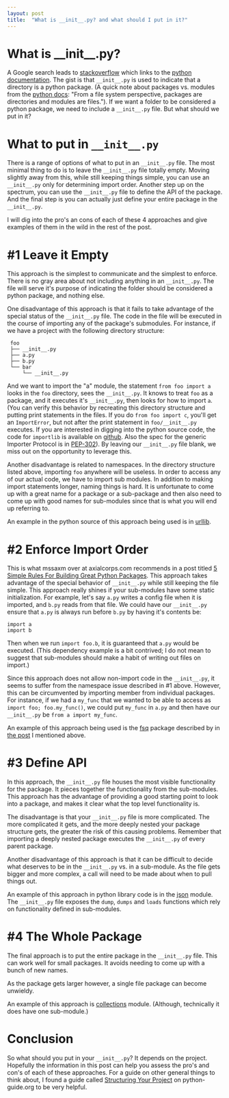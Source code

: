 ```yaml
---
layout: post
title:  "What is __init__.py? and what should I put in it?"
---
```


# What is \_\_init\_\_.py?

A Google search leads to [stackoverflow][1] which links to the [python documentation][2].  The gist is that `__init__.py` is used to indicate that a directory is a python package. (A quick note about packages vs. modules from the [python docs][3]: "From a file system perspective, packages are directories and modules are files.").  If we want a folder to be considered a python package, we need to include a `__init__.py` file.  But what should we put in it?

# What to put in `__init__.py`

There is a range of options of what to put in an `__init__.py` file.  The most minimal thing to do is to leave the `__init__.py` file totally empty.  Moving slightly away from this, while still keeping things simple, you can use an `__init__.py` only for determining import order.  Another step up on the spectrum, you can use the `__init__.py` file to define the API of the package.  And the final step is you can actually just define your entire package in the `__init__.py`.

I will dig into the pro's an cons of each of these 4 approaches and give examples of them in the wild in the rest of the post.

# #1 Leave it Empty

This approach is the simplest to communicate and the simplest to enforce.  There is no gray area about not including anything in an `__init__.py`.  The file will serve it's purpose of indicating the folder should be considered a python package, and nothing else.

One disadvantage of this approach is that it fails to take advantage of the special status of the `__init__.py` file.  The code in the file will be executed in the course of importing any of the package's submodules.  For instance, if we have a project with the following directory structure:

```
 foo
 ├── __init__.py
 ├── a.py
 ├── b.py
 └── bar
     └── __init__.py
```

And we want to import the "a" module, the statement `from foo import a` looks in the `foo` directory, sees the `__init__.py`.  It knows to treat `foo` as a package, and it executes it's `__init__.py`, then looks for how to import `a`.  (You can verify this behavior by recreating this directory structure and putting print statements in the files.  If you do `from foo import c`, you'll get an `ImportError`, but not after the print statement in `foo/__init__.py` executes.  If you are interested in digging into the python source code, the code for `importlib` is available on [github][5].  Also the spec for the generic Importer Protocol is in [PEP-302][6]).  By leaving our `__init__.py` file blank, we miss out on the opportunity to leverage this.

Another disadvantage is related to namespaces.  In the directory structure listed above, importing `foo` anywhere will be useless. In order to access any of our actual code, we have to import sub modules.  In addition to making import statements longer, naming things is hard.  It is unfortunate to come up with a great name for a package or a sub-package and then also need to come up with good names for sub-modules since that is what you will end up referring to.

An example in the python source of this approach being used is in [urllib][7].


# #2 Enforce Import Order
This is what mssaxm over at axialcorps.com recommends in a post titled [5 Simple Rules For Building Great Python Packages][4].  This approach takes advantage of the special behavior of `__init__.py` while still keeping the file simple.  This approach really shines if your sub-modules have some static initialization.  For example, let's say `a.py` writes a config file when it is imported, and `b.py` reads from that file.  We could have our `__init__.py` ensure that `a.py` is always run before `b.py` by having it's contents be:

```
import a
import b
```
Then when we run `import foo.b`, it is guaranteed that `a.py` would be executed. (This dependency example is a bit contrived; I do not mean to suggest that sub-modules should make a habit of writing out files on import.)

Since this approach does not allow non-import code in the `__init__.py`, it seems to suffer from the namespace issue described in #1 above.  However, this can be circumvented by importing member from individual packages.  For instance, if we had a `my_func` that we wanted to be able to access as `import foo; foo.my_func()`, we could put `my_func` in `a.py` and then have our `__init__.py` be `from a import my_func`.

An example of this approach being used is the [fsq][8] package described by in [the post][4] I mentioned above.


# #3 Define API

In this approach, the `__init__.py` file houses the most visible functionality for the package.  It pieces together the functionality from the sub-modules.  This approach has the advantage of providing a good starting point to look into a package, and makes it clear what the top level functionality is.

The disadvantage is that your `__init__.py` file is more complicated.  The more complicated it gets, and the more deeply nested your package structure gets, the greater the risk of this causing problems.  Remember that importing a deeply nested package executes the `__init__.py` of every parent package.

Another disadvantage of this approach is that it can be difficult to decide what deserves to be in the `__init__.py` vs. in a sub-module.  As the file gets bigger and more complex, a call will need to be made about when to pull things out.

An example of this approach in python library code is in the [json][9] module.  The `__init__.py` file exposes the `dump`, `dumps` and `loads` functions which rely on functionality defined in sub-modules.


# #4 The Whole Package

The final approach is to put the entire package in the `__init__.py` file.  This can work well for small packages. It avoids needing to come up with a bunch of new names.

As the package gets larger however, a single file package can become unwieldy.

An example of this approach is [collections][10] module.  (Although, technically it does have one sub-module.)


# Conclusion

So what should you put in your `__init__.py`?  It depends on the project.  Hopefully the information in this post can help you assess the pro's and con's of each of these approaches.  For a guide on other general things to think about, I found a guide called [Structuring Your Project][11] on python-guide.org to be very helpful.

[1]:http://stackoverflow.com/questions/448271/what-is-init-py-for
[2]:https://docs.python.org/3/tutorial/modules.html#packages
[3]:https://docs.python.org/2.7/reference/simple_stmts.html#import
[4]:https://axialcorps.com/2013/08/29/5-simple-rules-for-building-great-python-packages/
[5]:https://github.com/python/cpython/blob/master/Lib/importlib/_bootstrap.py#L926
[6]:https://www.python.org/dev/peps/pep-0302/
[7]:https://github.com/python/cpython/tree/master/Lib/urllib
[8]:https://github.com/axialmarket/fsq/blob/master/fsq/__init__.py
[9]:https://github.com/python/cpython/blob/master/Lib/json/__init__.py
[10]:https://github.com/python/cpython/blob/master/Lib/collections/__init__.py
[11]:http://docs.python-guide.org/en/latest/writing/structure/

